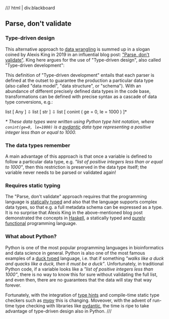 /// html | div.blackboard
## Parse, don't validate
### Type-driven design

This alternative approach to [data wrangling](https://en.wikipedia.org/wiki/Data_wrangling) is
summed up in a slogan coined by Alexis King in 2019 in an influential blog post:
["Parse, don't validate"](https://lexi-lambda.github.io/blog/2019/11/05/parse-don-t-validate/). King
here argues for the use of "Type-driven design", also called "Type-driven development":

<ui-quote-text
:quote='"Type-driven development is a style of programming in which we write types first and use those types to guide the definition of functions."'
:citation='"Brady E. [Type-driven development with Idris.](https://livebook.manning.com/book/type-driven-development-with-idris/chapter-1/27). Simon and Schuster, 2017"'
no-text-color> </ui-quote-text>

This definition of "Type-driven development" entails that each parser is defined at the outset to
guarantee the production a particular data type (also called "data model", "data structure", or
"schema"). With an abundance of different precisely defined data types in the code base,
transformations can be defined with precise syntax as a cascade of data type conversions, e.g.:

<p class="pseudocode">list [ Any ]
⇩
list [ str ]
⇩
list [ conint ( ge = 0, le = 1000 ) ]*
</p>

_\* These data types were written using Python type hint notation, where `conint(ge=0, le=1000)` is
a [pydantic](https://pydantic-docs.helpmanual.io/) data type representing a positive integer less
than or equal to 1000._

### The data types remember

A main advantage of this approach is that once a variable is defined to follow a particular data
type, e.g. _"list of positive integers less than or equal to 1000"_, then this restriction is
preserved in the data type itself; the variable never needs to be parsed or validated again!

<ui-numbered-figure :figure-obj="{path: ['images', 'fair', 'validators-vs-parsers.png'], maxWidth: '65%'}">
</ui-numbered-figure>

### Requires static typing

The "Parse, don't validate" approach requires that the programming language is
[statically typed](https://en.wikipedia.org/wiki/Type_system#STATIC) and also that the language
supports complex data types, so that e.g. a full metadata schema can be expressed as a type. It is
no surprise that Alexis King in the above-mentioned blog post demonstrated the concepts in
[Haskell](https://www.haskell.org/), a statically typed and
[purely functional](https://en.wikipedia.org/wiki/Purely_functional_programming) programming
language.

### What about Python?

Python is one of the most popular programming languages in bioinformatics and data science in
general. Python is also one of the most famous examples of a
[duck typed](https://en.wikipedia.org/wiki/Duck_typing) language, i.e. that if something _"walks
like a duck and quacks like a duck, then it must be a duck"_. Unfortunately, in traditional Python
code, if a variable looks like a _"list of positive integers less than 1000"_, there is no way to
know this for sure without validating the full list, and even then, there are no guarantees that the
data will stay that way forever.

Fortunately, with the integration of [type hints](https://peps.python.org/pep-0484/) and
compile-time static type checkers such as [mypy](http://mypy-lang.org/) this is changing. Moveover,
with the advent of run-time type checking with libraries like
[pydantic](https://pydantic-docs.helpmanual.io/), the time is ripe to take advantage of type-driven
design also in Python.
///